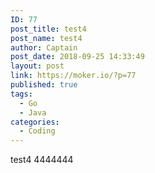 ```yaml
---
ID: 77
post_title: test4
post_name: test4
author: Captain
post_date: 2018-09-25 14:33:49
layout: post
link: https://moker.io/?p=77
published: true
tags:
  - Go
  - Java
categories:
  - Coding
---
```

test4
4444444